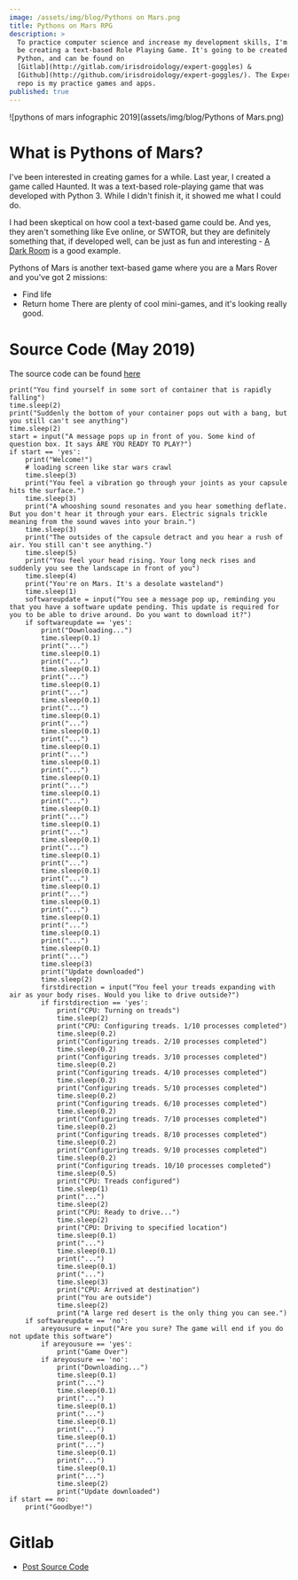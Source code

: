 ```yaml
---
image: /assets/img/blog/Pythons on Mars.png
title: Pythons on Mars RPG
description: >
  To practice computer science and increase my development skills, I'm going to
  be creating a text-based Role Playing Game. It's going to be created using
  Python, and can be found on
  [Gitlab](http://gitlab.com/irisdroidology/expert-goggles) &
  [Github](http://github.com/irisdroidology/expert-goggles/). The Expert Goggles
  repo is my practice games and apps.
published: true
---
```


![pythons of mars infographic 2019](assets/img/blog/Pythons of Mars.png)

# What is Pythons of Mars?
I've been interested in creating games for a while. Last year, I created a game called Haunted. It was a text-based role-playing game that was developed with Python 3. While I didn't finish it, it showed me what I could do. 

I had been skeptical on how cool a text-based game could be. And yes, they aren't something like Eve online, or SWTOR, but they are definitely something that, if developed well, can be just as fun and interesting - [A Dark Room](http://adarkroom.doublespeakgames.com/) is a good example.

Pythons of Mars is another text-based game where you are a Mars Rover and you've got 2 missions:
* Find life
* Return home
There are plenty of cool mini-games, and it's looking really good. 

# Source Code (May 2019)
The source code can be found [here](https://gitlab.com/IrisDroidology/expert-goggles/blob/master/rpg-python/rover-rpg.py)
```import time
print("You find yourself in some sort of container that is rapidly falling")
time.sleep(2)
print("Suddenly the bottom of your container pops out with a bang, but you still can't see anything")
time.sleep(2)
start = input("A message pops up in front of you. Some kind of question box. It says ARE YOU READY TO PLAY?")
if start == 'yes':
    print("Welcome!")
    # loading screen like star wars crawl
    time.sleep(3)
    print("You feel a vibration go through your joints as your capsule hits the surface.")
    time.sleep(3)
    print("A whooshing sound resonates and you hear something deflate. But you don't hear it through your ears. Electric signals trickle meaning from the sound waves into your brain.")
    time.sleep(3)
    print("The outsides of the capsule detract and you hear a rush of air. You still can't see anything.")
    time.sleep(5)
    print("You feel your head rising. Your long neck rises and suddenly you see the landscape in front of you")
    time.sleep(4)
    print("You're on Mars. It's a desolate wasteland")
    time.sleep(1)
    softwareupdate = input("You see a message pop up, reminding you that you have a software update pending. This update is required for you to be able to drive around. Do you want to download it?")
    if softwareupdate == 'yes':
        print("Downloading...")
        time.sleep(0.1)
        print("...")
        time.sleep(0.1)
        print("...")
        time.sleep(0.1)
        print("...")
        time.sleep(0.1)
        print("...")
        time.sleep(0.1)
        print("...")
        time.sleep(0.1)
        print("...")
        time.sleep(0.1)
        print("...")
        time.sleep(0.1)
        print("...")
        time.sleep(0.1)
        print("...")
        time.sleep(0.1)
        print("...")
        time.sleep(0.1)
        print("...")
        time.sleep(0.1)
        print("...")
        time.sleep(0.1)
        print("...")
        time.sleep(0.1)
        print("...")
        time.sleep(0.1)
        print("...")
        time.sleep(0.1)
        print("...")
        time.sleep(0.1)
        print("...")
        time.sleep(0.1)
        print("...")
        time.sleep(0.1)
        print("...")
        time.sleep(0.1)
        print("...")
        time.sleep(0.1)
        print("...")
        time.sleep(3)
        print("Update downloaded")
        time.sleep(2)
        firstdirection = input("You feel your treads expanding with air as your body rises. Would you like to drive outside?")
        if firstdirection == 'yes':
            print("CPU: Turning on treads")
            time.sleep(2)
            print("CPU: Configuring treads. 1/10 processes completed")
            time.sleep(0.2)
            print("Configuring treads. 2/10 processes completed")
            time.sleep(0.2)
            print("Configuring treads. 3/10 processes completed")
            time.sleep(0.2)
            print("Configuring treads. 4/10 processes completed")
            time.sleep(0.2)
            print("Configuring treads. 5/10 processes completed")
            time.sleep(0.2)
            print("Configuring treads. 6/10 processes completed")
            time.sleep(0.2)
            print("Configuring treads. 7/10 processes completed")
            time.sleep(0.2)
            print("Configuring treads. 8/10 processes completed")
            time.sleep(0.2)
            print("Configuring treads. 9/10 processes completed")
            time.sleep(0.2)
            print("Configuring treads. 10/10 processes completed")
            time.sleep(0.5)
            print("CPU: Treads configured")
            time.sleep(1)
            print("...")
            time.sleep(2)
            print("CPU: Ready to drive...")
            time.sleep(2)
            print("CPU: Driving to specified location")
            time.sleep(0.1)
            print("...")
            time.sleep(0.1)
            print("...")
            time.sleep(0.1)
            print("...")
            time.sleep(3)
            print("CPU: Arrived at destination")
            print("You are outside")
            time.sleep(2)
            print("A large red desert is the only thing you can see.")
    if softwareupdate == 'no':
        areyousure = input("Are you sure? The game will end if you do not update this software")
        if areyousure == 'yes':
            print("Game Over")
        if areyousure == 'no':
            print("Downloading...")
            time.sleep(0.1)
            print("...")
            time.sleep(0.1)
            print("...")
            time.sleep(0.1)
            print("...")
            time.sleep(0.1)
            print("...")
            time.sleep(0.1)
            print("...")
            time.sleep(0.1)
            print("...")
            time.sleep(0.1)
            print("...")
            time.sleep(2)
            print("Update downloaded")
if start == no:
    print("Goodbye!")
```

# Gitlab
* [Post Source Code](https://gitlab.com/IrisDroidology/expert-goggles/blob/master/rpg-python/2019-05-13-pythons-of-mars.md)